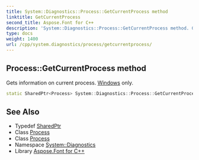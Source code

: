 ```yaml
---
title: System::Diagnostics::Process::GetCurrentProcess method
linktitle: GetCurrentProcess
second_title: Aspose.Font for C++
description: 'System::Diagnostics::Process::GetCurrentProcess method. Gets information on current process. Windows only in C++.'
type: docs
weight: 1400
url: /cpp/system.diagnostics/process/getcurrentprocess/
---
```

## Process::GetCurrentProcess method


Gets information on current process. [Windows](../../../system.windows/) only.

```cpp
static SharedPtr<Process> System::Diagnostics::Process::GetCurrentProcess()
```

## See Also

* Typedef [SharedPtr](../../../system/sharedptr/)
* Class [Process](../)
* Class [Process](../)
* Namespace [System::Diagnostics](../../)
* Library [Aspose.Font for C++](../../../)
